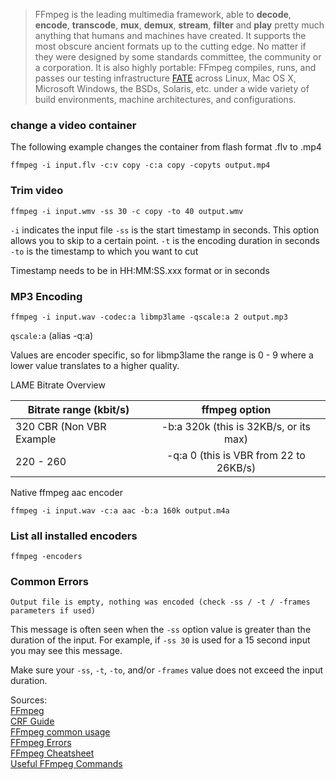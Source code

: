 > FFmpeg is the leading multimedia framework, able to **decode**, **encode**, **transcode**, **mux**, **demux**, **stream**, **filter** 
and **play** pretty much anything that humans and machines have created. It supports the most obscure ancient formats up to the cutting 
edge. No matter if they were designed by some standards committee, the community or a corporation. It is also highly portable: FFmpeg 
compiles, runs, and passes our testing infrastructure [FATE](http://fate.ffmpeg.org/) across Linux, Mac OS X, Microsoft Windows, the BSDs, 
Solaris, etc. under a wide variety of build environments, machine architectures, and configurations.

### change a video container
The following example changes the container from flash format .flv to .mp4

`ffmpeg -i input.flv -c:v copy -c:a copy -copyts output.mp4`

### Trim video

`ffmpeg -i input.wmv -ss 30 -c copy -to 40 output.wmv`

`-i` indicates the input file
`-ss` is the start timestamp in seconds. This option allows you to skip to a certain point.
`-t` is the encoding duration in seconds
`-to` is the timestamp to which you want to cut

Timestamp needs to be in HH:MM:SS.xxx format or in seconds

### MP3 Encoding

`ffmpeg -i input.wav -codec:a libmp3lame -qscale:a 2 output.mp3`

`qscale:a` (alias -q:a)

Values are encoder specific, so for libmp3lame the range is 0 - 9 where a lower value translates to a higher quality.

LAME Bitrate Overview

| Bitrate range (kbit/s) | ffmpeg option |
|------------------------|:-------------:|
| 320 CBR (Non VBR Example | -b:a 320k (this is 32KB/s, or its max) |
| 220 - 260 | -q:a 0 (this is VBR from 22 to 26KB/s) |


Native ffmpeg aac encoder

`ffmpeg -i input.wav -c:a aac -b:a 160k output.m4a`

### List all installed encoders

`ffmpeg -encoders`

### Common Errors

`Output file is empty, nothing was encoded (check -ss / -t / -frames parameters if used)`

This message is often seen when the `-ss` option value is greater than the duration of the input.
For example, if `-ss 30` is used for a 15 second input you may see this message. 

Make sure your `-ss`, `-t`, `-to`, and/or `-frames` value does not exceed the input duration.

Sources:  
[FFmpeg](http://ffmpeg.org/ffmpeg.html)   
[CRF Guide](http://slhck.info/articles/crf)   
[FFmpeg common usage](http://fatbellyman.com/webstuff/ffmpeg_common_usage/index.htm)  
[FFmpeg Errors](https://trac.ffmpeg.org/wiki/Errors)   
[FFmpeg Cheatsheet](http://www.rodrigopolo.com/ffmpeg/cheats.php)  
[Useful FFmpeg Commands](http://www.labnol.org/internet/useful-ffmpeg-commands/28490/)
